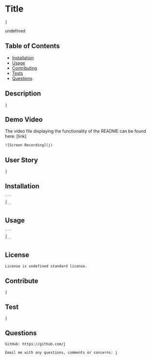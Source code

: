 
    
# Title
    j

undefined 


## Table of Contents 
  * [Installation](#Installation)
  * [Usage](#Usage)
  * [Contributing](#Contributing)
  * [Tests](#Test)
  * [Questions](#Questions)


## Description
    j

## Demo Video

The video file displaying the functionality of the README can be found here: [link] <br/>

    ![Screen Recording](j)

## User Story
    j

## Installation
    ```
    j
    ```

## Usage
    ```
    j
    ```

## License
    License is undefined standard license.

## Contribute
    j

## Test
    j

## Questions

    GitHub: https://github.com/j

    Email me with any questions, comments or concerns: j
    